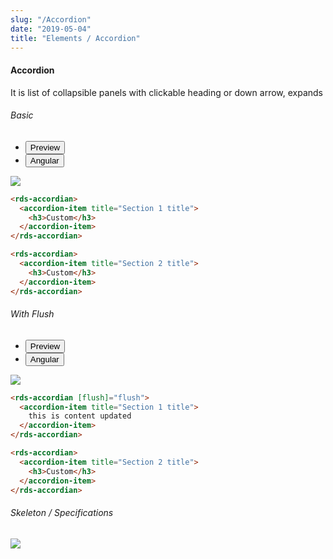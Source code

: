 ```yaml
---
slug: "/Accordion"
date: "2019-05-04"
title: "Elements / Accordion"
---
```


<!-- CSS only -->
<link href="https://cdn.jsdelivr.net/npm/bootstrap@5.1.3/dist/css/bootstrap.min.css" rel="stylesheet" integrity="sha384-1BmE4kWBq78iYhFldvKuhfTAU6auU8tT94WrHftjDbrCEXSU1oBoqyl2QvZ6jIW3" crossorigin="anonymous">
<link rel="stylesheet" href="../../../../../../../raaghu/src/assets/css/style-elements.css">
<link rel="stylesheet" href="../../../../../../../raaghu/src/assets/css/main.css">


#### Accordion

<p class="checkbox-def">It is list of collapsible panels with clickable heading or down arrow, expands </p>

<!-- Basic -->
  <section class="py-4">
    <h6>Basic</h6>
    <div class="py-3">
      <div class="cust-tabs">
        <ul class="nav nav-tabs" id="myTab" role="tablist">
          <li class="nav-item" role="presentation">
            <button class="nav-link active" id="PreviewBasic-tab" data-bs-toggle="tab" data-bs-target="#PreviewBasic" type="button" role="tab" aria-controls="PreviewBasic" aria-selected="true">Preview </button>
          </li>
          <li class="nav-item" role="presentation">
            <button class="nav-link" id="AngularBasic-tab" data-bs-toggle="tab" data-bs-target="#AngularBasic" type="button" role="tab" aria-controls="AngularBasic" aria-selected="false"><i class="bi bi-code-slash" style="font-size:1.0rem"></i>Angular</button>
          </li>
        </ul>
      </div>
      <div class="tab-content card border" id="myTabContent">
        <div class="tab-pane fade show active" id="PreviewBasic" role="tabpanel" aria-labelledby="PreviewBasic-tab">
          <div class="contents p-5">
            <div class="row">
              <div class="col-md-12">
                <img src="/images/accordion-basic.png" class="img-fuild">
              </div>               
            </div>
          </div>
        </div>
        <div class="tab-pane fade show" id="AngularBasic" role="tabpanel" aria-labelledby="AngularBasic-tab">
          <div class="contents bg-code">
<div class="row m-0">

```html
<rds-accordian>
  <accordion-item title="Section 1 title">
    <h3>Custom</h3>
  </accordion-item>
</rds-accordian>

<rds-accordian>
  <accordion-item title="Section 2 title">
    <h3>Custom</h3>
  </accordion-item>
</rds-accordian>
```

</div>
          </div>
        </div>
      </div>
    </div>
  </section>


<!-- Flush -->
  <section class="py-4">
    <h6>With Flush</h6>
    <div class="py-3">
      <div class="cust-tabs">
        <ul class="nav nav-tabs" id="myTab" role="tablist">
          <li class="nav-item" role="presentation">
            <button class="nav-link active" id="PreviewOutlined-tab" data-bs-toggle="tab" data-bs-target="#PreviewOutlined" type="button" role="tab" aria-controls="PreviewOutlined" aria-selected="true">Preview </button>
          </li>
          <li class="nav-item" role="presentation">
            <button class="nav-link" id="AngularOutlined-tab" data-bs-toggle="tab" data-bs-target="#AngularOutlined" type="button" role="tab" aria-controls="AngularOutlined" aria-selected="false"><i class="bi bi-code-slash" style="font-size:1.0rem"></i>Angular</button>
          </li>
        </ul>
      </div>
      <div class="tab-content card border" id="myTabContent">
        <div class="tab-pane fade show active" id="PreviewOutlined" role="tabpanel" aria-labelledby="PreviewOutlined-tab">
          <div class="contents  p-5">
            <div class="row">
               <div class="col-md-12">
                  <img src="/images/accordion-basic.png" class="img-fuild">
               </div>          
              </div>
          </div>
        </div>
        <div class="tab-pane fade show" id="AngularOutlined" role="tabpanel" aria-labelledby="AngularOutlined-tab">
          <div class="contents bg-light">
<div class="row bg-dark text-white m-0 p-4">

```html
<rds-accordian [flush]="flush">
  <accordion-item title="Section 1 title">
    this is content updated
  </accordion-item>
</rds-accordian>

<rds-accordian>
  <accordion-item title="Section 2 title">
    <h3>Custom</h3>
  </accordion-item>
</rds-accordian>
```

</div>
          </div>
        </div>
      </div>
    </div>
  </section>


<!-- Skeleton / Specifications -->
<section class="py-4">
                        <h6>
                           Skeleton / Specifications
                        </h6>
                        <div class="py-3">
                              <!-- Tab panes -->
                              <div class="card border p-5">
                                 <div class="row">
                                    <div class="col-md-12">
                                       <img src="https://portal.raaghu.io/images/components/_accordion/img-1.png" class="img-fluid">
                                    </div>
                                 </div>
                              </div>
                        </div>
                     </section>



<!-- JavaScript Bundle with Popper -->
<script src="https://cdn.jsdelivr.net/npm/bootstrap@5.1.3/dist/js/bootstrap.bundle.min.js" integrity="sha384-ka7Sk0Gln4gmtz2MlQnikT1wXgYsOg+OMhuP+IlRH9sENBO0LRn5q+8nbTov4+1p" crossorigin="anonymous"></script>
